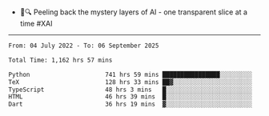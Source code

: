 - 🧅🔍 Peeling back the mystery layers of AI - one transparent slice at a time #XAI

---

<!--START_SECTION:waka-->

```txt
From: 04 July 2022 - To: 06 September 2025

Total Time: 1,162 hrs 57 mins

Python                     741 hrs 59 mins ████████████████░░░░░░░░░   63.80 %
TeX                        128 hrs 33 mins ██▓░░░░░░░░░░░░░░░░░░░░░░   11.05 %
TypeScript                 48 hrs 3 mins   █░░░░░░░░░░░░░░░░░░░░░░░░   04.13 %
HTML                       46 hrs 39 mins  █░░░░░░░░░░░░░░░░░░░░░░░░   04.01 %
Dart                       36 hrs 19 mins  ▓░░░░░░░░░░░░░░░░░░░░░░░░   03.12 %
```

<!--END_SECTION:waka-->
